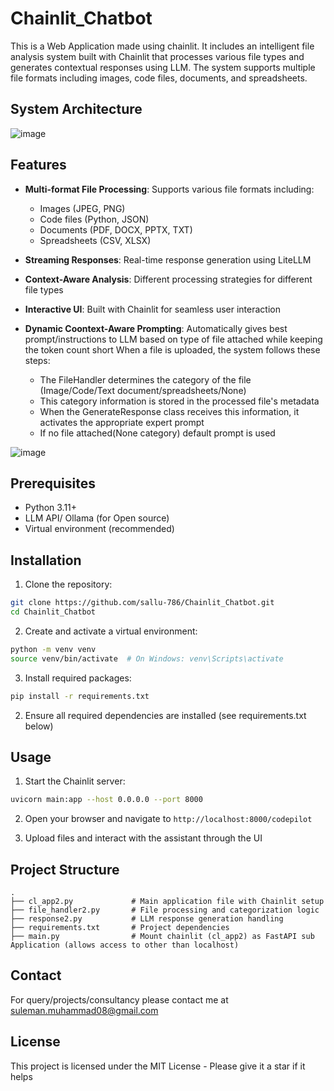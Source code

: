 # Chainlit_Chatbot
This is a Web Application made using chainlit. It includes an intelligent file analysis system built with Chainlit that processes various file types and generates contextual responses using LLM. The system supports multiple file formats including images, code files, documents, and spreadsheets.

## System Architecture
![image](https://github.com/user-attachments/assets/c94bb7a9-2ddb-4a82-b82d-38fff73a9740)


## Features

- **Multi-format File Processing**: Supports various file formats including:
  - Images (JPEG, PNG)
  - Code files (Python, JSON)
  - Documents (PDF, DOCX, PPTX, TXT)
  - Spreadsheets (CSV, XLSX)
- **Streaming Responses**: Real-time response generation using LiteLLM
- **Context-Aware Analysis**: Different processing strategies for different file types
- **Interactive UI**: Built with Chainlit for seamless user interaction

- **Dynamic Coontext-Aware Prompting**: Automatically gives best prompt/instructions to LLM based on type of file attached while keeping the token count short
  When a file is uploaded, the system follows these steps:

  - The FileHandler determines the category of the file (Image/Code/Text document/spreadsheets/None)
  - This category information is stored in the processed file's metadata
  - When the GenerateResponse class receives this information, it activates the appropriate expert prompt
  - If no file attached(None category) default prompt is used

![image](https://github.com/user-attachments/assets/d9ac8f69-66c9-4615-9255-10ae203ff1aa)


## Prerequisites

- Python 3.11+
- LLM API/ Ollama (for Open source)
- Virtual environment (recommended)

## Installation

1. Clone the repository:
```bash
git clone https://github.com/sallu-786/Chainlit_Chatbot.git
cd Chainlit_Chatbot
```

2. Create and activate a virtual environment:
```bash
python -m venv venv
source venv/bin/activate  # On Windows: venv\Scripts\activate
```

3. Install required packages:
```bash
pip install -r requirements.txt
```


2. Ensure all required dependencies are installed (see requirements.txt below)

## Usage

1. Start the Chainlit server:
```bash
uvicorn main:app --host 0.0.0.0 --port 8000 
```

2. Open your browser and navigate to `http://localhost:8000/codepilot`

3. Upload files and interact with the assistant through the UI

## Project Structure

```
.
├── cl_app2.py             # Main application file with Chainlit setup
├── file_handler2.py       # File processing and categorization logic
├── response2.py           # LLM response generation handling
├── requirements.txt       # Project dependencies
├── main.py                # Mount chainlit (cl_app2) as FastAPI sub Application (allows access to other than localhost)

```

## Contact
For query/projects/consultancy please contact me at suleman.muhammad08@gmail.com

## License

This project is licensed under the MIT License - Please give it a star if it helps
